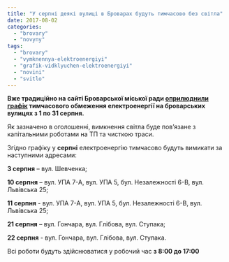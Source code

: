 ```yaml
---
title: "У серпні деякі вулиці в Броварах будуть тимчасово без світла"
date: 2017-08-02
categories: 
  - "brovary"
  - "novyny"
tags: 
  - "brovary"
  - "vymknennya-elektroenergiyi"
  - "grafik-vidklyuchen-elektroenergiyi"
  - "novini"
  - "svitlo"
---
```


**Вже традиційно на сайті Броварської міської ради [оприлюднили графік](http://brovary-rada.gov.ua/news/15460.html) тимчасового обмеження електроенергії на броварських вулицях з 1 по 31 серпня.**

Як зазначено в оголошенні, вимкнення світла буде пов’язане з капітальними роботами на ТП та чисткою траси.

Згідно графіку у **серпні** електроенергію тимчасово будуть вимикати за наступними адресами:

**3 серпня** – вул. Шевченка;

**10 серпня** – вул. УПА 7-А, вул. УПА 5, бул. Незалежності 6-В, вул. Львівська 25;

**11 серпня** - вул. УПА 7-А, вул. УПА 5, бул. Незалежності 6-В, вул. Львівська 25;

**21 серпня** – вул. Гончара, вул. Глібова, вул. Ступака;

**22 серпня** - вул. Гончара, вул. Глібова, вул. Ступака.

Всі роботи будуть здійснюватися у робочий час **з 8:00 до 17:00**
